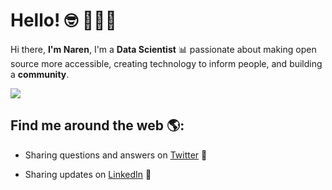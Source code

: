 # **Hello!** 🤓 👩🏾‍💻

Hi there, **I'm Naren**, I'm a **Data Scientist**  📊 passionate about making open source more accessible, creating technology to inform people, and building a **community**.  

![](https://media1.giphy.com/media/YknAouVrcbkiDvWUOR/200.webp?cid=ecf05e471nee7wuvjw420wvex6r1zh4mtwar2746elsr5fkx&rid=200.webp&ct=g)


   
## Find me around the **web** 🌎:


- Sharing questions and answers  on <a href="https://twitter.com/naren_fragoso"> Twitter</a>  🚀
   

- Sharing updates on <a href="https://www.linkedin.com/in/naren-fragozo-5a7b7a202/">LinkedIn</a> 💼





